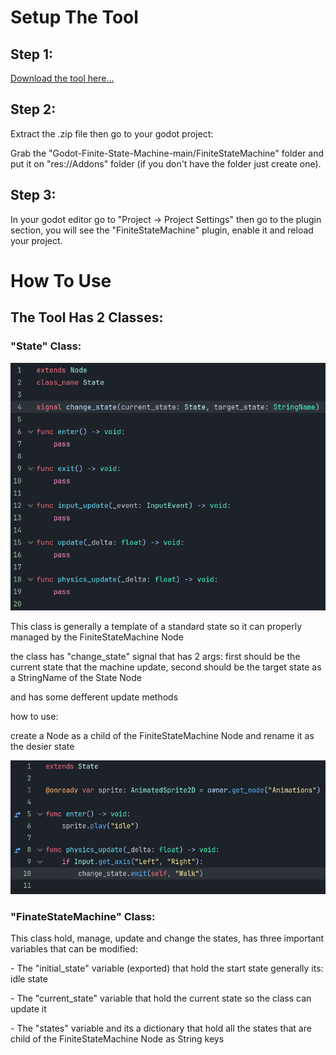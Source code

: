 <h1>Setup The Tool</h1>
<h2>Step 1:</h2>
<a href = "https://codeload.github.com/Kayzori/Godot-Finite-State-Machine/zip/refs/heads/main">Download the tool here...</a>
<h2>Step 2:</h2>
<p>Extract the .zip file then go to your godot project:</p>
<p>Grab the "Godot-Finite-State-Machine-main/FiniteStateMachine" folder and put it on "res://Addons" folder (if you don't have the folder just create one).</p>
<h2>Step 3:</h2>
<p>In your godot editor go to "Project -> Project Settings" then go to the plugin section, you will see the "FiniteStateMachine" plugin, enable it and reload your project.</p>
<h1>How To Use</h1>
<h2>The Tool Has 2 Classes:</h2>
<h3>"State" Class:</h3>
<img src = "Screenshots/State Source Code.png">
<p>This class is generally a template of a standard state so it can properly managed by the FiniteStateMachine Node</p>
<p>the class has "change_state" signal that has 2 args: first should be the current state that the machine update, second should be the target state as a StringName of the State Node</p>
<p>and has some defferent update methods</p>
<p>how to use:</p>
<p>create a Node as a child of the FiniteStateMachine Node and rename it as the desier state</p>
<img src = "Screenshots/How to use 1.png">
<h3>"FinateStateMachine" Class:</h3>
<p>This class hold, manage, update and change the states, has three important variables that can be modified:</p>
<p>- The "initial_state" variable (exported) that hold the start state generally its: idle state</p>
<p>- The "current_state" variable that hold the current state so the class can update it</p>
<p>- The "states" variable and its a dictionary that hold all the states that are child of the FiniteStateMachine Node as String keys</p>
